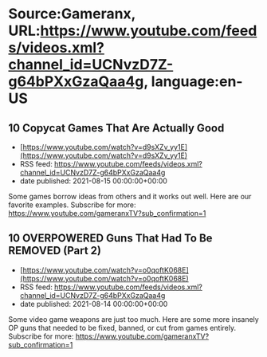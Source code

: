 # Source:Gameranx, URL:https://www.youtube.com/feeds/videos.xml?channel_id=UCNvzD7Z-g64bPXxGzaQaa4g, language:en-US

## 10 Copycat Games That Are Actually Good
 - [https://www.youtube.com/watch?v=d9sXZv_yy1E](https://www.youtube.com/watch?v=d9sXZv_yy1E)
 - RSS feed: https://www.youtube.com/feeds/videos.xml?channel_id=UCNvzD7Z-g64bPXxGzaQaa4g
 - date published: 2021-08-15 00:00:00+00:00

Some games borrow ideas from others and it works out well. Here are our favorite examples.
Subscribe for more: https://www.youtube.com/gameranxTV?sub_confirmation=1

## 10 OVERPOWERED Guns That Had To Be REMOVED (Part 2)
 - [https://www.youtube.com/watch?v=o0qoftK068E](https://www.youtube.com/watch?v=o0qoftK068E)
 - RSS feed: https://www.youtube.com/feeds/videos.xml?channel_id=UCNvzD7Z-g64bPXxGzaQaa4g
 - date published: 2021-08-14 00:00:00+00:00

Some video game weapons are just too much. Here are some more insanely OP guns that needed to be fixed, banned, or cut from games entirely. 
Subscribe for more: https://www.youtube.com/gameranxTV?sub_confirmation=1

